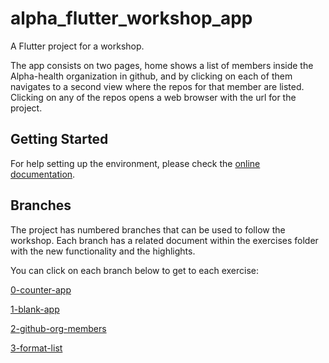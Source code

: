 # alpha_flutter_workshop_app

A Flutter project for a workshop.

The app consists on two pages, home shows a list of members inside the Alpha-health organization in github, and by clicking on each of them navigates to a second view where the repos for that member are listed. Clicking on any of the repos opens a web browser with the url for the project.

## Getting Started

For help setting up the environment, please check the [online documentation](https://flutter.io/docs/get-started/install/macos).

## Branches

The project has numbered branches that can be used to follow the workshop. Each branch has a related document within the exercises folder with the new functionality and the highlights.

You can click on each branch below to get to each exercise:

[0-counter-app](./exercises/0-counter-app.md)

[1-blank-app](./exercises/1-blank-app.md)

[2-github-org-members](./exercises/2-github-org-members.md)

[3-format-list](./exercises/3-format-list.md)
